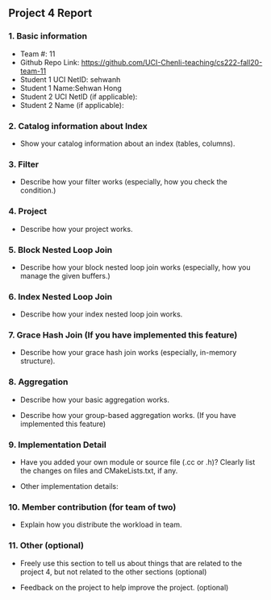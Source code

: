 ## Project 4 Report


### 1. Basic information
 - Team #: 11
 - Github Repo Link: https://github.com/UCI-Chenli-teaching/cs222-fall20-team-11
 - Student 1 UCI NetID: sehwanh
 - Student 1 Name:Sehwan Hong
 - Student 2 UCI NetID (if applicable):
 - Student 2 Name (if applicable):


### 2. Catalog information about Index
- Show your catalog information about an index (tables, columns).



### 3. Filter
- Describe how your filter works (especially, how you check the condition.)



### 4. Project
- Describe how your project works.



### 5. Block Nested Loop Join
- Describe how your block nested loop join works (especially, how you manage the given buffers.)



### 6. Index Nested Loop Join
- Describe how your index nested loop join works.



### 7. Grace Hash Join (If you have implemented this feature)
- Describe how your grace hash join works (especially, in-memory structure).



### 8. Aggregation
- Describe how your basic aggregation works.


- Describe how your group-based aggregation works. (If you have implemented this feature)



### 9. Implementation Detail
- Have you added your own module or source file (.cc or .h)?
  Clearly list the changes on files and CMakeLists.txt, if any.



- Other implementation details:



### 10. Member contribution (for team of two)
- Explain how you distribute the workload in team.



### 11. Other (optional)
- Freely use this section to tell us about things that are related to the project 4, but not related to the other sections (optional)



- Feedback on the project to help improve the project. (optional)
